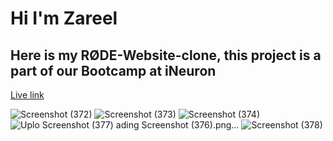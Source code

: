 # Hi I'm Zareel

## Here is my RØDE-Website-clone, this project is a part of our Bootcamp at iNeuron

[Live link](https://z-rode-website-clone.netlify.app/)

![Screenshot (372)](https://user-images.githubusercontent.com/110910838/214761841-d3727a7b-6c28-4cca-8a4a-d03b27300b65.png)
![Screenshot (373)](https://user-images.githubusercontent.com/110910838/214761847-3e2ea89a-363d-4113-b705-a264f84397b7.png)
![Screenshot (374)](https://user-images.githubusercontent.com/110910838/214761853-24b6174e-b08f-4b8f-a68b-ef4d6b6e805a.png)
![Uplo
![Screenshot (377)](https://user-images.githubusercontent.com/110910838/214761869-a8280765-9224-4bf6-b981-0166718e0219.png)
ading Screenshot (376).png…]()
![Screenshot (378)](https://user-images.githubusercontent.com/110910838/214761875-360d89c1-687d-485d-87be-b4dbdf48b11c.png)

